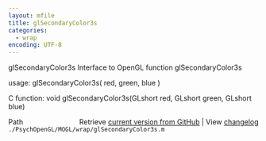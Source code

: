 ```yaml
---
layout: mfile
title: glSecondaryColor3s
categories:
  - wrap
encoding: UTF-8
---
```


glSecondaryColor3s  Interface to OpenGL function glSecondaryColor3s

usage:  glSecondaryColor3s\( red, green, blue \)

C function:  void glSecondaryColor3s\(GLshort red, GLshort green, GLshort blue\)


<div class="code_header" style="text-align:right;">
  <span style="float:left;">Path&nbsp;&nbsp;</span> <span class="counter">Retrieve <a href=
  "https://raw.github.com/Psychtoolbox-3/Psychtoolbox-3/beta/./PsychOpenGL/MOGL/wrap/glSecondaryColor3s.m">current version from GitHub</a> | View <a href=
  "https://github.com/Psychtoolbox-3/Psychtoolbox-3/commits/beta/./PsychOpenGL/MOGL/wrap/glSecondaryColor3s.m">changelog</a></span>
</div>
<div class="code">
  <code>./PsychOpenGL/MOGL/wrap/glSecondaryColor3s.m</code>
</div>
